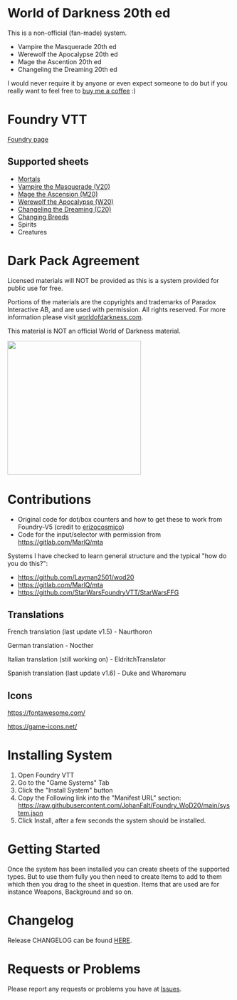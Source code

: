 # World of Darkness 20th ed
This is a non-official (fan-made) system.

- Vampire the Masquerade 20th ed
- Werewolf the Apocalypse 20th ed
- Mage the Ascention 20th ed
- Changeling the Dreaming 20th ed

I would never require it by anyone or even expect someone to do but if you really want to feel free to [buy me a coffee](https://ko-fi.com/johanfk) :)


# Foundry VTT
[Foundry page](https://foundryvtt.com/packages/worldofdarkness)

## Supported sheets
- [Mortals](https://github.com/JohanFalt/Foundry_WoD20/wiki/Sheet:-Mortal-v1.6)
- [Vampire the Masquerade (V20)](https://github.com/JohanFalt/Foundry_WoD20/wiki/Sheet:-Vampire-the-Masquerade)
- [Mage the Ascension (M20)](https://github.com/JohanFalt/Foundry_WoD20/wiki/Sheet:-Mage-the-Ascension)
- [Werewolf the Apocalypse (W20)](https://github.com/JohanFalt/Foundry_WoD20/wiki/Sheet:-Werewolf-the-Apocalypse)
- [Changeling the Dreaming (C20)](https://github.com/JohanFalt/Foundry_WoD20/wiki/Sheet:-Changeling-the-Dreaming)
- [Changing Breeds](https://github.com/JohanFalt/Foundry_WoD20/wiki/Sheet:-Changing-Breed)
- Spirits
- Creatures


# Dark Pack Agreement
Licensed materials will NOT be provided as this is a system provided for public use for free.

Portions of the materials are the copyrights and trademarks of Paradox Interactive AB, and are used with permission. All rights reserved. For more information please visit [worldofdarkness.com](https://www.worldofdarkness.com/).

This material is NOT an official World of Darkness material.

[<img src="https://github.com/JohanFalt/Foundry_WoD20/blob/main/doc/darkpack_logo2.png" width="300px" height="300px">](https://www.worldofdarkness.com/dark-pack)


# Contributions
- Original code for dot/box counters and how to get these to work from Foundry-V5 (credit to [erizocosmico](https://github.com/erizocosmico/foundry-V5)) 
- Code for the input/selector with permission from https://gitlab.com/MarlQ/mta

Systems I have checked to learn general structure and the typical "how do you do this?":
- https://github.com/Layman2501/wod20
- https://gitlab.com/MarlQ/mta
- https://github.com/StarWarsFoundryVTT/StarWarsFFG

## Translations

French translation (last update v1.5) - Naurthoron

German translation - Nocther

Italian translation (still working on) - EldritchTranslator

Spanish translation (last update v1.6) - Duke and Wharomaru

## Icons
https://fontawesome.com/

https://game-icons.net/


# Installing System
1. Open Foundry VTT
2. Go to the "Game Systems" Tab
3. Click the "Install System" button
4. Copy the Following link into the "Manifest URL" section: https://raw.githubusercontent.com/JohanFalt/Foundry_WoD20/main/system.json
5. Click Install, after a few seconds the system should be installed.


# Getting Started
Once the system has been installed you can create sheets of the supported types. But to use them fully you then need to create Items to add to them which then you drag to the sheet in question. Items that are used are for instance Weapons, Background and so on.


# Changelog
Release CHANGELOG can be found [HERE](https://github.com/JohanFalt/Foundry_WoD20/wiki/Changelog).


# Requests or Problems
Please report any requests or problems you have at [Issues](https://github.com/JohanFalt/Foundry_WoD20/issues).
